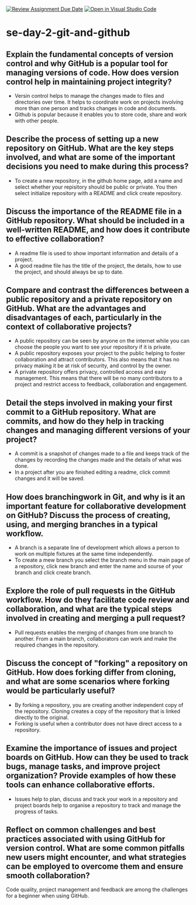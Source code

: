 [![Review Assignment Due Date](https://classroom.github.com/assets/deadline-readme-button-22041afd0340ce965d47ae6ef1cefeee28c7c493a6346c4f15d667ab976d596c.svg)](https://classroom.github.com/a/8wgCKhpZ)
[![Open in Visual Studio Code](https://classroom.github.com/assets/open-in-vscode-2e0aaae1b6195c2367325f4f02e2d04e9abb55f0b24a779b69b11b9e10269abc.svg)](https://classroom.github.com/online_ide?assignment_repo_id=15586272&assignment_repo_type=AssignmentRepo)
# se-day-2-git-and-github
## Explain the fundamental concepts of version control and why GitHub is a popular tool for managing versions of code. How does version control help in maintaining project integrity?
- Versin control helps to manage the changes made to files and directories over time. It helps to coordinate work on projects involving more than one person and tracks changes in code and documents.
- Github is popular because it enables you to store code, share and work with other people.

## Describe the process of setting up a new repository on GitHub. What are the key steps involved, and what are some of the important decisions you need to make during this process?
- To create a new repository, in the github home page, add a name and select whether your repisitory should be public or private. You then select initialize repository with a README and click create repository.

## Discuss the importance of the README file in a GitHub repository. What should be included in a well-written README, and how does it contribute to effective collaboration?
- A readme file is used to show important information and details of a project.
- A good readme file has the title of the project, the details, how to use the project, and should always be up to date.

## Compare and contrast the differences between a public repository and a private repository on GitHub. What are the advantages and disadvantages of each, particularly in the context of collaborative projects?
- A public repository can be seen by anyone on the internet while you can choose the people you want to see your repository if it is private.
- A public repository exposes your project to the public helping to foster collaboration and attract contributors. This also means that it has no privacy  making it be at risk of security, and control by the owner.
- A private repository offers privacy, controlled access and easy management. This means that there will be no many contributors to a project and restrict access to feedback, collaboration and engagement.

## Detail the steps involved in making your first commit to a GitHub repository. What are commits, and how do they help in tracking changes and managing different versions of your project?
- A commit is a snapshot of changes made to a file and keeps track of the changes by recording the changes made and the details of what was done.
- In a project after you are finished editing a readme, click commit changes and it will be saved.

## How does branchingwork in Git, and why is it an important feature for collaborative development on GitHub? Discuss the process of creating, using, and merging branches in a typical workflow.
- A branch is a separate line of development which allows a person to work on multiple fixtures at the same time independently.
- To create a mew branch you select the branch menu in the main page of a repository, click new branch and enter the name and sourse of your branch and click create branch.
## Explore the role of pull requests in the GitHub workflow. How do they facilitate code review and collaboration, and what are the typical steps involved in creating and merging a pull request?
- Pull requests enables the merging of changes from one branch to another. From a main branch, collaborators can work and make the required changes in the repository.

## Discuss the concept of "forking" a repository on GitHub. How does forking differ from cloning, and what are some scenarios where forking would be particularly useful?
- By forking a repository, you are creating another independent copy of the repository. Cloning creates a copy of the repository that is linked directly to the original.
- Forking is useful when a contributor does not have direct access to a repository.

## Examine the importance of issues and project boards on GitHub. How can they be used to track bugs, manage tasks, and improve project organization? Provide examples of how these tools can enhance collaborative efforts.
- Issues help to plan, discuss and track your work in a repository and project boards help to organise a repository to track and manage the progress of tasks.

## Reflect on common challenges and best practices associated with using GitHub for version control. What are some common pitfalls new users might encounter, and what strategies can be employed to overcome them and ensure smooth collaboration?
Code quality, project management and feedback are among the challenges for a beginner when using GitHub.
